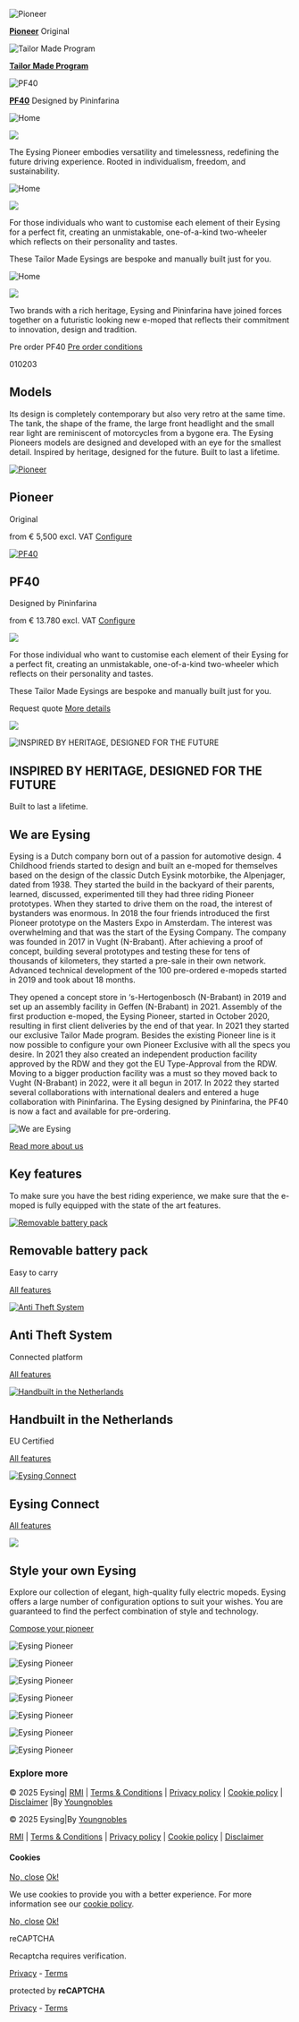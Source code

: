 ![Pioneer](https://eysing.com/wp-content/uploads/2022/08/menu_pioneer.png)

[**Pioneer**](https://eysing.com/models/pioneer/) Original

![Tailor Made Program](https://eysing.com/wp-content/uploads/2023/08/tailor-made-768x432.jpg)

[**Tailor Made Program**](https://eysing.com/models/tailor-made-program/)

![PF40](https://eysing.com/wp-content/uploads/2022/08/menu_pf40-1.png)

[**PF40**](https://eysing.com/models/pf40/) Designed by Pininfarina

![Home](https://eysing.com/wp-content/uploads/2022/08/Website-Product-Performance-2-1-e1702908241380.jpg)

![](https://eysing.com/wp-content/uploads/2023/12/Pioneer-logo-diap-e1702912398981.png)

The Eysing Pioneer embodies versatility and timelessness, redefining the future driving experience. Rooted in individualism, freedom, and sustainability.

![Home](https://eysing.com/wp-content/uploads/2023/08/tailor-made.jpg)

![](https://eysing.com/wp-content/uploads/2023/12/Logo-TM-diap.png)

For those individuals who want to customise each element of their Eysing for a perfect fit, creating an unmistakable, one-of-a-kind two-wheeler which reflects on their personality and tastes.

These Tailor Made Eysings are bespoke and manually built just for you.

![Home](https://eysing.com/wp-content/uploads/2023/06/Eysing-PF40-Home.jpg)

![](https://eysing.com/wp-content/uploads/2023/12/Logo-PF40-diap.png)

Two brands with a rich heritage, Eysing and Pininfarina have joined forces together on a futuristic looking new e-moped that reflects their commitment to innovation, design and tradition.

Pre order PF40 [Pre order conditions](https://eysing.com/preorder-conditions/)

010203

## Models

Its design is completely contemporary but also very retro at the same time. The tank, the shape of the frame, the large front headlight and the small rear light are reminiscent of motorcycles from a bygone era. The Eysing Pioneers models are designed and developed with an eye for the smallest detail. Inspired by heritage, designed for the future. Built to last a lifetime.

[![Pioneer](https://eysing.com/wp-content/uploads/2022/08/model-image-pioneer.png)](https://eysing.com/models/pioneer/)

## Pioneer

Original

from € 5,500 excl. VAT [Configure](https://eysing.com/models/pioneer/)

[![PF40](https://eysing.com/wp-content/uploads/2022/08/model-image-pf40-1.png)](https://eysing.com/models/pf40/)

## PF40

Designed by Pininfarina

from € 13.780 excl. VAT [Configure](https://eysing.com/models/pf40/)

![](https://eysing.com/wp-content/uploads/2023/12/Logo-TM-diap.png)

For those individual who want to customise each element of their Eysing for a perfect fit, creating an unmistakable, one-of-a-kind two-wheeler which reflects on their personality and tastes.

These Tailor Made Eysings are bespoke and manually built just for you.

Request quote
[More details](https://eysing.com/models/tailor-made-program/)

![](https://eysing.com/wp-content/uploads/2023/08/model-image-tailormade-cropped.png)

![INSPIRED BY HERITAGE, DESIGNED FOR THE FUTURE](https://eysing.com/wp-content/uploads/2022/08/tailor-made-performance-1024x494.jpg)

## INSPIRED BY HERITAGE, DESIGNED FOR THE FUTURE

Built to last a lifetime.

## We are Eysing

Eysing is a Dutch company born out of a passion for automotive design. 4 Childhood friends started to design and built an e-moped for themselves based on the design of the classic Dutch Eysink motorbike, the Alpenjager, dated from 1938. They started the build in the backyard of their parents, learned, discussed, experimented till they had three riding Pioneer  prototypes. When they started to drive them on the road, the interest of bystanders was enormous. In 2018 the four friends introduced the first Pioneer prototype on the Masters Expo in Amsterdam. The interest was overwhelming and that was the start of the Eysing Company. The company was founded in 2017 in Vught (N-Brabant). After achieving a proof of concept, building several prototypes and testing these for tens of thousands of kilometers, they started a pre-sale in their own network. Advanced technical development of the 100 pre-ordered e-mopeds started in 2019 and took about 18 months.

They opened a concept store in ‘s-Hertogenbosch (N-Brabant) in 2019 and set up an assembly facility in Geffen (N-Brabant) in 2021. Assembly of the first production e-moped, the Eysing Pioneer, started in October 2020, resulting in first client deliveries by the end of that year. In 2021 they started our exclusive Tailor Made program. Besides the existing Pioneer line is it now possible to configure your own Pioneer Exclusive with all the specs you desire. In 2021 they also created an independent production facility approved by the RDW and they got the EU Type-Approval from the RDW. Moving to a bigger production facility was a must so they moved back to Vught (N-Brabant) in 2022, were it all begun in 2017. In 2022 they started several collaborations with international dealers and entered a huge collaboration with Pininfarina. The Eysing designed by Pininfarina, the PF40 is now a fact and available for pre-ordering.

![We are Eysing](https://eysing.com/wp-content/uploads/2022/11/About-page-1-our-heritage-.jpg)

[Read more about us](https://eysing.com/about-us/)

## Key features

To make sure you have the best riding experience, we make sure that the e-moped is fully equipped with the state of the art features.

[![Removable battery pack](https://eysing.com/wp-content/uploads/2022/11/Home-Feature-3-Removable-batterypack-1024x1024.jpg)](https://eysing.com/models/)

## Removable battery pack

Easy to carry

[All features](https://eysing.com/models/)

[![Anti Theft System](https://eysing.com/wp-content/uploads/2022/11/Home-Feature-4-Anti-theft--1024x1024.jpg)](https://eysing.com/models/)

## Anti Theft System

Connected platform

[All features](https://eysing.com/models/)

[![Handbuilt in the Netherlands](https://eysing.com/wp-content/uploads/2022/11/Home-Feature-1-Handbuilt-1024x1024.jpg)](https://eysing.com/models/)

## Handbuilt in the Netherlands

EU Certified

[All features](https://eysing.com/models/)

[![Eysing Connect](https://eysing.com/wp-content/uploads/2022/11/Home-Feature-2-Eysing-connect-app-1024x1024.jpg)](https://eysing.com/models/)

## Eysing Connect

[All features](https://eysing.com/models/)

![](https://eysing.com/wp-content/uploads/2022/11/Style-your-Eysing-Pioneer-background.jpg)

## Style your own Eysing

Explore our collection of elegant, high-quality fully electric mopeds. Eysing offers a large number of configuration options to suit your wishes. You are guaranteed to find the perfect combination of style and technology.

[Compose your pioneer](https://eysing.com/models/)

![Eysing Pioneer](https://eysing.com/wp-content/themes/vizien_bs5v2/images/models/home-overlay.png)

![Eysing Pioneer](https://eysing.com/wp-content/themes/vizien_bs5v2/images/models/home-pioneer-1.png)

![Eysing Pioneer](https://eysing.com/wp-content/themes/vizien_bs5v2/images/models/home-pioneer-2.png)

![Eysing Pioneer](https://eysing.com/wp-content/themes/vizien_bs5v2/images/models/home-pioneer-3.png)

![Eysing Pioneer](https://eysing.com/wp-content/themes/vizien_bs5v2/images/models/home-pioneer-4.png)

![Eysing Pioneer](https://eysing.com/wp-content/themes/vizien_bs5v2/images/models/home-pioneer-5.png)

![Eysing Pioneer](https://eysing.com/wp-content/themes/vizien_bs5v2/images/models/home-pioneer-6.png)

### Explore more

© 2025 Eysing\| [RMI](https://eysing.com/wp-content/uploads/2023/09/EY_RMI_NL_1.1.pdf) \| [Terms & Conditions](https://eysing.com/terms-conditions/) \| [Privacy policy](https://eysing.com/privacy-policy/) \| [Cookie policy](https://eysing.com/cookie-policy/) \| [Disclaimer](https://eysing.com/disclaimer/) \|By [Youngnobles](https://youngnobles.info/)

© 2025 Eysing\|By [Youngnobles](https://youngnobles.info/)

[RMI](https://eysing.com/wp-content/uploads/2023/09/EY_RMI_NL_1.1.pdf) \| [Terms & Conditions](https://eysing.com/terms-conditions/) \| [Privacy policy](https://eysing.com/privacy-policy/) \| [Cookie policy](https://eysing.com/cookie-policy/) \| [Disclaimer](https://eysing.com/disclaimer/)

#### Cookies

[No, close](https://eysing.com/#) [Ok!](https://eysing.com/#)

We use cookies to provide you with a better experience. For more information see our [cookie policy](https://eysing.com/cookie-policy/).

[No, close](https://eysing.com/#) [Ok!](https://eysing.com/cookies/)

reCAPTCHA

Recaptcha requires verification.

[Privacy](https://www.google.com/intl/en/policies/privacy/) \- [Terms](https://www.google.com/intl/en/policies/terms/)

protected by **reCAPTCHA**

[Privacy](https://www.google.com/intl/en/policies/privacy/) \- [Terms](https://www.google.com/intl/en/policies/terms/)